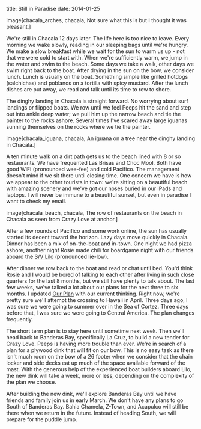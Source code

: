 title: Still in Paradise
date: 2014-01-25

image[chacala_arches, chacala, Not sure what this is but I thought it was pleasant.]

We're still in Chacala 12 days later.  The life here is too nice to leave.  Every morning
we wake slowly, reading in our sleeping bags until we're hungry.  We make a
slow breakfast while we wait for the sun to warm us up - not that we were cold
to start with.  When we're sufficiently warm, we jump in the water and swim to
the beach.  Some days we take a walk, other days we swim right back to the
boat.  After drying in the sun on the bow, we consider lunch.  Lunch is usually on the
boat. Something simple like grilled hotdogs (salchichas) and poblanos on a
tortilla with spicy mustard. After the lunch dishes are put away, we read and
talk until its time to row to shore.

The dinghy landing in Chacala is straight forward.  No worrying about surf
landings or flipped boats.  We row until we feel Peeps hit the sand and step
out into ankle deep water; we pull him up the narrow beach and tie the painter
to the rocks ashore.  Several times I've scared away large iguanas sunning
themselves on the rocks where we tie the painter.

image[chacala_iguana, chacala, An iguana on a tree near the dinghy landing in Chacala.]

A ten minute walk on a dirt path gets us to the beach lined with 8 or so
restaurants.  We have frequented Las Brisas and Choc Mool. Both have good WiFi
(pronounced wee-fee) and cold Pacifico. The management doesn't mind if we sit
there until closing time.  One concern we have is how we appear to the other
tourists in town: we're sitting on a beautiful beach with amazing scenery and
we've got our noses buried in our iPads and laptops. I will never be immune to
a beautiful sunset, but even in paradise I want to check my email.

image[chacala_beach, chacala, The row of restaurants on the beach in Chacala as seen from Crazy Love at anchor.]

After a few rounds of Pacifico and some work online, the sun has
usually started its decent toward the horizon.  Lazy days move quickly in
Chacala. Dinner has been a mix of on-the-boat and in-town.  One night we had
pizza ashore, another night Rosie made chili for boardgame night with our
friends aboard the [S/V Lilo](http://www.svlilo.com/) (pronounced lie-low).

After dinner we row back to the boat and read or chat until bed.  You'd think
Rosie and I would be bored of talking to each other after living in such close
quarters for the last 8 months, but we still have plenty to talk about.  The last
few weeks, we've talked a lot about our plans for the next three to six months.  I
updated [Our Plan](plan.html) with our current thinking.  Right now, we're pretty
sure we'll attempt the crossing to Hawaii in April.  Three days ago, I was sure we were 
going to summer over in the Sea of Cortez.  Three days before that, I was sure 
we were going to Central America.  The plan changes frequently.

The short term plan is to stay here until sometime next week.  Then we'll head
back to Banderas Bay, specifically La Cruz, to build a new tender for Crazy
Love. Peeps is having more trouble than ever.  We're in search of a plan for a
plywood dink that will fit on our bow. This is no easy task as there isn't much
room on the bow of a 26 footer when we consider that the chain locker and side
decks eat up much of the space available forward of the mast.  With the
generous help of the experienced boat builders aboard Lilo, the new dink will
take a week, more or less, depending on the complexity of the plan we choose.

After building the new dink, we'll explore Banderas Bay until we have friends
and family join us in early March.  We don't have any plans to go South of
Banderas Bay.  Bahia Chamela, Z-Town, and Acapulco will still be there when we
return in the future. Instead of heading South, we will prepare for the puddle
jump.
